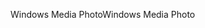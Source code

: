 <span data-ttu-id="8aa8d-101">Windows Media Photo</span><span class="sxs-lookup"><span data-stu-id="8aa8d-101">Windows Media Photo</span></span>